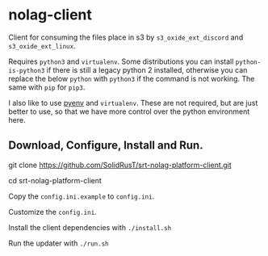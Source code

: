 # nolag-client
Client for consuming the files place in s3 by `s3_oxide_ext_discord` and `s3_oxide_ext_linux`.

Requires `python3` and `virtualenv`. Some distributions you can install `python-is-python3` if there is still a legacy python 2 installed, otherwise you can replace the below `python` with `python3` if the command is not working. The same with `pip` for `pip3`.

I also like to use [pyenv](https://github.com/pyenv/pyenv) and `virtualenv`. These are not required, but are just better to use, so that we have more control over the python environment here.

## Download, Configure, Install and Run.

git clone https://github.com/SolidRusT/srt-nolag-platform-client.git

cd srt-nolag-platform-client

Copy the `config.ini.example` to `config.ini`.

Customize the `config.ini`.

Install the client dependencies with `./install.sh`

Run the updater with `./run.sh`
